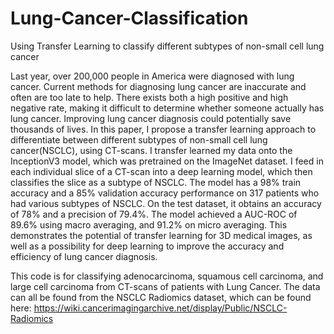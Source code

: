 # Lung-Cancer-Classification
Using Transfer Learning to classify different subtypes of non-small cell lung cancer


Last year, over 200,000 people in America were diagnosed with lung cancer. Current methods for diagnosing lung cancer are inaccurate and often are too late to help. There exists both a high positive and high negative rate, making it difficult to determine whether someone actually has lung cancer. Improving lung cancer diagnosis could potentially save thousands of lives. In this paper, I propose a transfer learning approach to differentiate between different subtypes of non-small cell lung cancer(NSCLC), using CT-scans. I transfer learned my data onto the InceptionV3 model, which was pretrained on the ImageNet dataset. I feed in each individual slice of a CT-scan into a deep learning model, which then classifies the slice as a subtype of NSCLC. The model has a 98% train accuracy and a 85% validation accuracy performance on 317 patients who had various subtypes of NSCLC. On the test dataset, it obtains an accuracy of 78% and a precision of 79.4%. The model achieved a AUC-ROC of 89.6% using macro averaging, and 91.2% on micro averaging. This demonstrates the potential of transfer learning for 3D medical images, as well as a possibility for deep learning to improve the accuracy and efficiency of lung cancer diagnosis. 

This code is for classifying adenocarcinoma, squamous cell carcinoma, and large cell carcinoma from CT-scans of patients with Lung Cancer. The data can all be found from the NSCLC Radiomics dataset, which can be found here: https://wiki.cancerimagingarchive.net/display/Public/NSCLC-Radiomics
